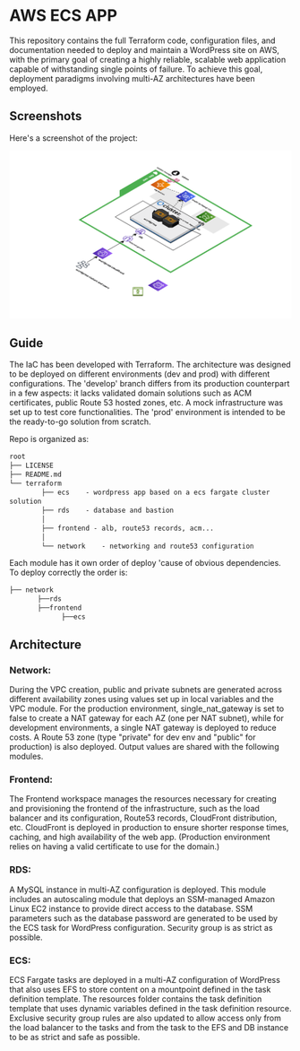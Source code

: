 # AWS ECS APP


This repository contains the full Terraform code, configuration files, and documentation needed to deploy and maintain a WordPress site on AWS, with the primary goal of creating a highly reliable, scalable web application capable of withstanding single points of failure. To achieve this goal, deployment paradigms involving multi-AZ architectures have been employed.


## Screenshots

Here's a screenshot of the project:

![Screenshot of the project](./docs/infrastructure.png)

## Guide


The IaC has been developed with Terraform. The architecture was designed to be deployed on different environments (dev and prod) with different configurations. The 'develop' branch differs from its production counterpart in a few aspects: it lacks validated domain solutions such as ACM certificates, public Route 53 hosted zones, etc. A mock infrastructure was set up to test core functionalities. The 'prod' environment is intended to be the ready-to-go solution from scratch.

Repo is organized as:

```
root
├── LICENSE
├── README.md
└── terraform
        ├── ecs    - wordpress app based on a ecs fargate cluster solution
        ├── rds    - database and bastion
        │   
        ├── frontend - alb, route53 records, acm...
        │   
        └── network    - networking and route53 configuration
```  

Each module has it own order of deploy 'cause of obvious dependencies. To deploy correctly the order is:
```
├── network
       ├──rds
       ├──frontend
             ├──ecs
```              

## Architecture

### Network:
During the VPC creation, public and private subnets are generated across different availability zones using values set up in local variables and the VPC module. For the production environment, single_nat_gateway is set to false to create a NAT gateway for each AZ (one per NAT subnet), while for development environments, a single NAT gateway is deployed to reduce costs. A Route 53 zone (type "private" for dev env and "public" for production) is also deployed. Output values are shared with the following modules.


### Frontend:
The Frontend workspace manages the resources necessary for creating and provisioning the frontend of the infrastructure, such as the load balancer and its configuration, Route53 records, CloudFront distribution, etc. CloudFront is deployed in production to ensure shorter response times, caching, and high availability of the web app. (Production environment relies on having a valid certificate to use for the domain.)

### RDS:
A MySQL instance in multi-AZ configuration is deployed. This module includes an autoscaling module that deploys an SSM-managed Amazon Linux EC2 instance to provide direct access to the database. SSM parameters such as the database password are generated to be used by the ECS task for WordPress configuration. Security group is as strict as possible.

### ECS:

ECS Fargate tasks are deployed in a multi-AZ configuration of WordPress that also uses EFS to store content on a mountpoint defined in the task definition template. The resources folder contains the task definition template that uses dynamic variables defined in the task definition resource. Exclusive security group rules are also updated to allow access only from the load balancer to the tasks and from the task to the EFS and DB instance to be as strict and safe as possible.







